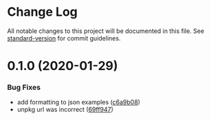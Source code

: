 # Change Log

All notable changes to this project will be documented in this file. See [standard-version](https://github.com/conventional-changelog/standard-version) for commit guidelines.

<a name="0.1.0"></a>
# 0.1.0 (2020-01-29)


### Bug Fixes

* add formatting to json examples ([c6a9b08](https://github.com/techiedarren/dc-extension-tree/commit/c6a9b08))
* unpkg url was incorrect ([69ff947](https://github.com/techiedarren/dc-extension-tree/commit/69ff947))
